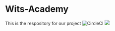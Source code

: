 # Wits-Academy
This is the respository for our project
<img alt="CircleCI" src="https://img.shields.io/circleci/build/github/JayMphek18/Wits-Academy/testing">
<img src="https://codecov.io/gh/JayMphek18/Wits-Academy/branch/testing/graph/badge.svg?token=U0RSSZUW36"> 

